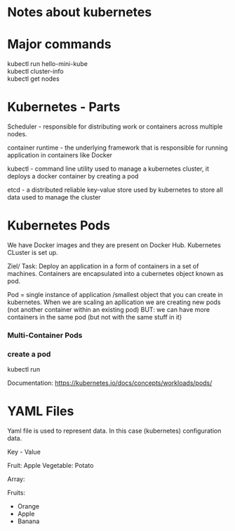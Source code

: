 # Notes about kubernetes

# Major commands

kubectl run hello-mini-kube <br/>
kubectl cluster-info</br>
kubectl get nodes<br/>

# Kubernetes - Parts

Scheduler - responsible for distributing work or containers across multiple nodes.<br/>

container runtime - the underlying framework that is responsible for running application in containers like Docker <br/>

kubectl - command line utility used to manage a kubernetes cluster,
it deploys a docker container by creating a pod <br/>

etcd -  a distributed reliable key-value store used by kubernetes to store all data used to manage the cluster <br/>


# Kubernetes Pods

We have Docker images and they are present on Docker Hub. Kubernetes CLuster is set up. 

Ziel/ Task: Deploy an application in a form of containers in a set of machines. 
Containers are encapsulated into a cubernetes object known as pod. 

Pod = single instance of application /smallest object that you can create in kubernetes. 
When we are scaling an apllication we are creating new pods (not another container within an existing pod)
BUT: we can have more containers in the same pod (but not with the same stuff in it)

### Multi-Container Pods

### create a pod
kubectl run

Documentation: https://kubernetes.io/docs/concepts/workloads/pods/


# YAML Files

Yaml file is used to represent data. In this case (kubernetes) configuration data.

Key - Value

Fruit: Apple
Vegetable: Potato

Array:

Fruits: 
 - Orange
 - Apple
 - Banana
